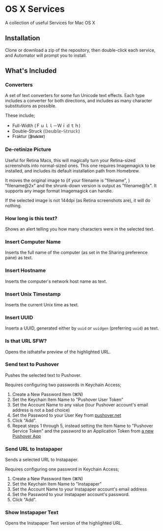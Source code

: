# OS X Services

A collection of useful Services for Mac OS X

## Installation

Clone or download a zip of the repository, then double-click each service, and Automator will prompt you to install.

## What's Included

### Converters

A set of text converters for some fun Unicode text effects. Each type includes a converter for both directions, and includes as many character substitutions as possible.

These include;

* Full-Width (Ｆｕｌｌ－Ｗｉｄｔｈ)
* Double-Struck (𝔻𝕠𝕦𝕓𝕝𝕖-𝕊𝕥𝕣𝕦𝕔𝕜)
* Fraktur (𝕱𝖗𝖆𝖐𝖙𝖚𝖗)

### De-retinize Picture

Useful for Retina Macs, this will magically turn your Retina-sized screenshots into normal-sized ones. This one requires Imagemagick to be installed, and includes its default installation path from Homebrew.

It moves the original image to (if your filename is "filename", ) "filename@2x" and the shrunk-down version is output as "filename@1x". It supports any image format Imagemagick can handle.

If the selected image is not 144dpi (as Retina screenshots are), it will do nothing.

### How long is this text?

Shows an alert telling you how many characters were in the selected text.

### Insert Computer Name

Inserts the full name of the computer (as set in the Sharing preference pane) as text.

### Insert Hostname

Inserts the computer's network host name as text.

### Insert Unix Timestamp

Inserts the current Unix time as text.

### Insert UUID

Inserts a UUID, generated either by `uuid` or `uuidgen` (preferring `uuid`) as text.

### Is that URL SFW?

Opens the isthatsfw preview of the highlighted URL.

### Send text to Pushover

Pushes the selected text to Pushover.

Requires configuring two passwords in Keychain Access;

1. Create a New Password Item (⌘N)
2. Set the Keychain Item Name to "Pushover User Token"
3. Set the Account Name to any value (tour Pushover account's email address is not a bad choice)
4. Set the Password to your User Key from [pushover.net](https://pushover.net)
5. Click "Add".
6. Repeat steps 1 through 5, instead setting the Item Name to "Pushover Service Token" and the password to an Application Token from [a new Pushover App](https://pushover.net/apps/build)

### Send URL to Instapaper

Sends a selected URL to Instapaper.

Requires configuring one password in Keychain Access;

1. Create a New Password Item (⌘N)
2. Set the Keychain Item Name to "Instapaper"
3. Set the Account Name to your Instapaper account's email address
4. Set the Password to your Instapaper account's password.
5. Click "Add".

### Show Instapaper Text

Opens the Instapaper Text version of the highlighted URL.
